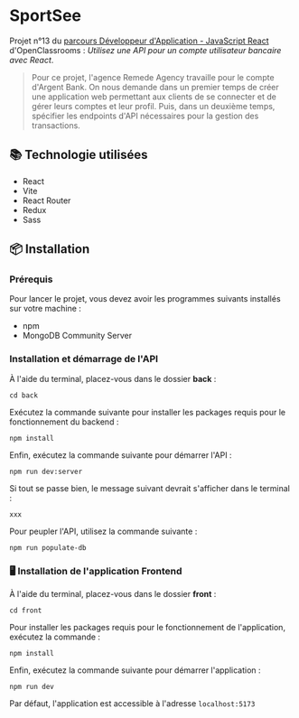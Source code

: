 # SportSee

Projet n°13 du [parcours Développeur d'Application - JavaScript React](https://openclassrooms.com/fr/paths/516-developpeur-dapplication-javascript-react) d'OpenClassrooms : _Utilisez une API pour un compte utilisateur bancaire avec React_.

> Pour ce projet, l'agence Remede Agency travaille pour le compte d'Argent Bank. On nous demande dans un premier temps de créer une application web permettant aux clients de se connecter et de gérer leurs comptes et leur profil. Puis, dans un deuxième temps, spécifier les endpoints d'API nécessaires pour la gestion des transactions.

## 📚 Technologie utilisées

- React
- Vite
- React Router
- Redux
- Sass

## 📦 Installation

### Prérequis

Pour lancer le projet, vous devez avoir les programmes suivants installés sur votre machine :

- npm
- MongoDB Community Server

### Installation et démarrage de l'API

À l'aide du terminal, placez-vous dans le dossier **back** :

```
cd back
```

Exécutez la commande suivante pour installer les packages requis pour le fonctionnement du backend :

```
npm install
```

Enfin, exécutez la commande suivante pour démarrer l'API :

```
npm run dev:server
```

Si tout se passe bien, le message suivant devrait s'afficher dans le terminal :

```
xxx
```

Pour peupler l'API, utilisez la commande suivante :

```
npm run populate-db
```

### 🖥️ Installation de l'application Frontend

À l'aide du terminal, placez-vous dans le dossier **front** :

```
cd front
```

Pour installer les packages requis pour le fonctionnement de l'application, exécutez la commande :

```
npm install
```

Enfin, exécutez la commande suivante pour démarrer l'application :

```
npm run dev
```

Par défaut, l'application est accessible à l'adresse `localhost:5173`
